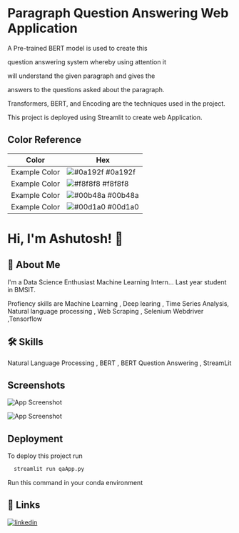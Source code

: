 
# Paragraph Question Answering Web Application

A Pre-trained BERT model is used to create this

question answering system whereby using attention it

will understand the given paragraph and gives the

answers to the questions asked about the paragraph.

Transformers, BERT, and Encoding are the techniques used in the project.

This project is deployed using Streamlit to create web Application.

## Color Reference

| Color             | Hex                                                                |
| ----------------- | ------------------------------------------------------------------ |
| Example Color | ![#0a192f](https://via.placeholder.com/10/0a192f?text=+) #0a192f |
| Example Color | ![#f8f8f8](https://via.placeholder.com/10/f8f8f8?text=+) #f8f8f8 |
| Example Color | ![#00b48a](https://via.placeholder.com/10/00b48a?text=+) #00b48a |
| Example Color | ![#00d1a0](https://via.placeholder.com/10/00b48a?text=+) #00d1a0 |


# Hi, I'm Ashutosh! 👋


## 🚀 About Me
I'm a Data Science Enthusiast Machine Learning Intern...
Last year student in BMSIT.

Profiency skills are Machine Learning , Deep learing , Time Series Analysis, Natural language processing , Web Scraping , Selenium Webdriver ,Tensorflow


## 🛠 Skills
Natural Language Processing , BERT , BERT Question Answering , StreamLit 


## Screenshots

![App Screenshot](http://www.mccormickml.com/assets/BERT/SQuAD/input_formatting.png)

![App Screenshot](https://imgur.com/hpLgwiC)
## Deployment

To deploy this project run

```bash
  streamlit run qaApp.py
```

Run this command in your conda environment
## 🔗 Links

[![linkedin](https://img.shields.io/badge/linkedin-0A66C2?style=for-the-badge&logo=linkedin&logoColor=white)](https://www.linkedin.com/in/ashutosh-patil-8a440817b/)


